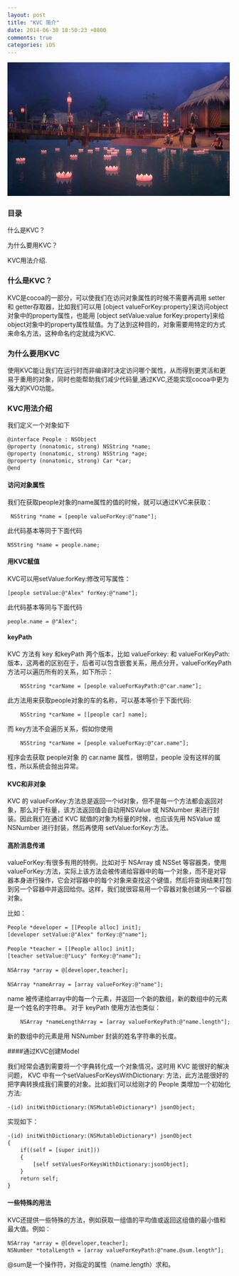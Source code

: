 ```yaml
---
layout: post
title: "KVC 简介"
date: 2014-06-30 18:50:23 +0800
comments: true
categories: iOS
---
```


![](/images/2d7462592d67a98dbffc700f70ae01d4423b1c1256049.png)

### 目录

什么是KVC？

为什么要用KVC？

KVC用法介绍.


### 什么是KVC？


KVC是cocoa的一部分，可以使我们在访问对象属性的时候不需要再调用 setter 和 getter存取器，比如我们可以用 [object valueForKey:property]来访问object对象中的property属性，也能用 [object setValue:value forKey:property]来给object对象中的property属性赋值。为了达到这种目的，对象需要用特定的方式来命名方法，这种命名约定就成为KVC.

### 为什么要用KVC

使用KVC能让我们在运行时而非编译时决定访问哪个属性，从而得到更灵活和更易于重用的对象，同时也能帮助我们减少代码量,通过KVC,还能实现cocoa中更为强大的KVO功能。

### KVC用法介绍

我们定义一个对象如下

```objc
@interface People : NSObject
@property (nonatomic, strong) NSString *name;
@property (nonatomic, strong) NSString *age;
@property (nonatomic, strong) Car *car;
@end
```

#### 访问对象属性

我们在获取people对象的name属性的值的时候，就可以通过KVC来获取：

```objc
 NSString *name = [people valueForKey:@"name"];
```

此代码基本等同于下面代码

```objc
NSString *name = people.name;
```
#### 用KVC赋值

KVC可以用setValue:forKey:修改可写属性：

```objc
[people setValue:@"Alex" forKey:@"name"];
```
此代码基本等同与下面代码

```objc
people.name = @"Alex";
```
#### keyPath

KVC 方法有 key 和keyPath 两个版本，比如 valueForkey: 和 valueForKeyPath:版本，这两者的区别在于，后者可以包含嵌套关系，用点分开，valueForKeyPath方法可以遍历所有的关系，如下所示：

```objc
	NSString *carName = [people valueForKayPath:@"car.name"];
```
此方法用来获取people对象的车的名称，可以基本等价于下面代码:

```objc
	NSString *carName = [[people car] name];
```
而 key方法不会遍历关系，假如你使用

```objc
	NSString *carName = [people valueForKay:@"car.name"];
```
程序会去获取 people对象 的 car.name 属性，很明显，people 没有这样的属性，所以系统会抛出异常。

#### KVC和非对象

KVC 的 valueForKey:方法总是返回一个id对象，但不是每一个方法都会返回对象，那么对于标量，该方法返回值会自动用NSValue 或 NSNumber 来进行封装。因此我们在通过 KVC 赋值的对象为标量的时候，也应该先用 NSValue 或 NSNumber 进行封装，然后再使用 setValue:forKey:方法。

#### 高阶消息传递

valueForKey:有很多有用的特例，比如对于 NSArray 或 NSSet 等容器类，使用 valueForKey:方法，实际上该方法会被传递给容器中的每一个对象，而不是对容器本身进行操作，它会对容器中的每个对象来查找这个键值，然后将查询结果打包到另一个容器中并返回给你。这样，我们就很容易用一个容器对象创建另一个容器对象。

比如：

```
People *developer = [[People alloc] init];
[developer setValue:@"Alex" forKey:@"name"];

People *teacher = [[People alloc] init];
[teacher setValue:@"Lucy" forKey:@"name"];

NSArray *array = @[developer,teacher];

NSArray *nameArray = [array valueForKey:@"name"];

```
name 被传递给array中的每一个元素，并返回一个新的数组，新的数组中的元素是一个姓名的字符串。
对于 keyPath 使用方法也类似：

```objc
	NSArray *nameLengthArray = [array valueForKeyPath:@"name.length"];
```
新的数组中的元素是用 NSNumber 封装的姓名字符串的长度。

####通过KVC创建Model

我们经常会遇到需要将一个字典转化成一个对象情况，这时用 KVC 能很好的解决问题， KVC 中有一个setValuesForKeysWithDictionary: 方法，此方法能很好的把字典转换成我们需要的对象。比如我们可以给刚才的 People 类增加一个初始化方法:

```objc
-(id) initWithDictionary:(NSMutableDictionary*) jsonObject;
```

实现如下：

```objc
-(id) initWithDictionary:(NSMutableDictionary*) jsonObject
{
    if((self = [super init]))
    {
        [self setValuesForKeysWithDictionary:jsonObject];
    }
    return self;
}
```

#### 一些特殊的用法

KVC还提供一些特殊的方法，例如获取一组值的平均值或返回这组值的最小值和最大值。例如：

```
NSArray *array = @[developer,teacher];
NSNumber *totalLength = [array valueForKeyPath:@"name.@sum.length"]; 	
```
@sum是一个操作符，对指定的属性（name.length）求和。
